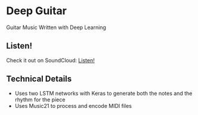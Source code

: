 # Deep Guitar 

Guitar Music Written with Deep Learning

## Listen!
Check it out on SoundCloud: [Listen!](https://soundcloud.com/adityathakkar/deep-guitar)

## Technical Details

- Uses two LSTM networks with Keras to generate both the notes and the rhythm for the piece
- Uses Music21 to process and encode MIDI files

